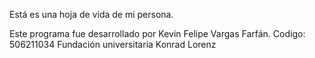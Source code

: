 Está es una hoja de vida de mi persona.

Este programa fue desarrollado por 
Kevin Felipe Vargas Farfán.
Codigo: 506211034
Fundación universitaria Konrad Lorenz